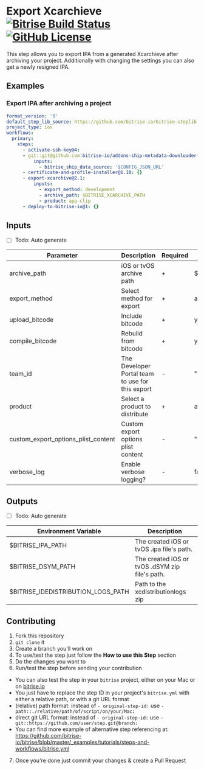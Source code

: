 # Export Xcarchieve [![Bitrise Build Status](https://app.bitrise.io/app/4a77608299acdd22/status.svg?token=VqeMltyd51uDSQX9mc8JUQ&branch=master)](https://app.bitrise.io/app/4a77608299acdd22) [![GitHub License](https://img.shields.io/badge/license-MIT-lightgrey.svg)](https://raw.githubusercontent.com/bitrise-steplib/steps-export-xcarchive/master/LICENSE)

This step allows you to export IPA from a generated Xcarchieve after archiving your project. Additionally with changing the settings you can also get a newly resigned IPA.

## Examples

### Export IPA after archiving a project

```yml
format_version: '8'
default_step_lib_source: https://github.com/bitrise-io/bitrise-steplib.git
project_type: ios
workflows:
  primary:
    steps:
      - activate-ssh-key@4:
      - git::git@github.com:bitrise-io/addons-ship-metadata-downloader-ios.git@update:
          inputs:
            - bitrise_ship_data_source: '$CONFIG_JSON_URL'
      - certificate-and-profile-installer@1.10: {}
      - export-xcarchive@2.1:
          inputs:
            - export_method: development
            - archive_path: $BITRISE_XCARCHIVE_PATH
            - product: app-clip
      - deploy-to-bitrise-io@1: {}
```

## Inputs

* [ ] Todo: Auto generate

| Parameter | Description | Required | Default |
| --- | --- | --- | --- |
| archive_path | iOS or tvOS archive path | + | $BITRISE_XCARCHIVE_PATH |
| export_method | Select method for export | + | auto-detect |
| upload_bitcode | Include bitcode | + | yes |
| compile_bitcode | Rebuild from bitcode | + | yes |
| team_id | The Developer Portal team to use for this export | - | "" |
| product | Select a product to distribute | + | app |
| custom_export_options_plist_content | Custom export options plist content | - | "" |
| verbose_log | Enable verbose logging? | - | false |

## Outputs

* [ ] Todo: Auto generate

| Environment Variable | Description |
| --- | --- |
| $BITRISE_IPA_PATH | The created iOS or tvOS .ipa file's path. |
| $BITRISE_DSYM_PATH | The created iOS or tvOS .dSYM zip file's path. |
| $BITRISE_IDEDISTRIBUTION_LOGS_PATH | Path to the xcdistributionlogs zip |

## Contributing

1. Fork this repository
2. `git clone` it
3. Create a branch you'll work on
4. To use/test the step just follow the **How to use this Step** section
5. Do the changes you want to
6. Run/test the step before sending your contribution
  * You can also test the step in your `bitrise` project, either on your Mac or on [bitrise.io](https://www.bitrise.io)
  * You just have to replace the step ID in your project's `bitrise.yml` with either a relative path, or with a git URL format
  * (relative) path format: instead of `- original-step-id:` use `- path::./relative/path/of/script/on/your/Mac:`
  * direct git URL format: instead of `- original-step-id:` use `- git::https://github.com/user/step.git@branch:`
  * You can find more example of alternative step referencing at: https://github.com/bitrise-io/bitrise/blob/master/_examples/tutorials/steps-and-workflows/bitrise.yml
7. Once you're done just commit your changes & create a Pull Request
